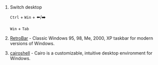 1. Switch desktop
   
   `Ctrl` + `Win` + :arrow_left:/:arrow_right:
   
   `Win` + `Tab`

2. [RetroBar](https://github.com/dremin/RetroBar) - Classic Windows 95, 98, Me, 2000, XP taskbar for modern versions of Windows.

3. [cairoshell](https://github.com/cairoshell/cairoshell) - Cairo is a customizable, intuitive desktop environment for Windows.
